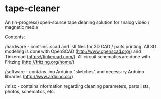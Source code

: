 tape-cleaner
============

An (in-progress) open-source tape cleaning solution for analog video / magnetic media

Contents:

/hardware - contains .scad and .stl files for 3D CAD / parts printing. All 3D modeling is done with OpenSCAD (http://www.openscad.org/) and Tinkercad (https://tinkercad.com/). All circuit schematics are done with Fritzing (http://fritzing.org/home/)

/software - contains .ino Arduino "sketches" and necessary Arduino libraries (http://www.arduino.cc/)

/misc - contains information regarding cleaning parameters, parts lists, photos, schematics, etc. 

